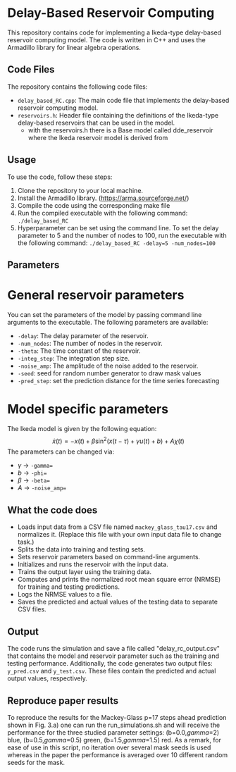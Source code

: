# Delay-Based Reservoir Computing

This repository contains code for implementing a Ikeda-type delay-based reservoir computing model. The code is written in C++ and uses the Armadillo library for linear algebra operations.

## Code Files

The repository contains the following code files:

- `delay_based_RC.cpp`: The main code file that implements the delay-based reservoir computing model.
- `reservoirs.h`: Header file containing the definitions of the Ikeda-type delay-based reservoirs that can be used in the model.
    - with the reservoirs.h there is a Base model called dde_reservoir where the Ikeda reservoir model is derived from 

## Usage

To use the code, follow these steps:

1. Clone the repository to your local machine.
2. Install the Armadillo library. (https://arma.sourceforge.net/)
3. Compile the code using the corresponding make file
4. Run the compiled executable with the following command: `./delay_based_RC`
5. Hyperparameter can be set using the command line. To set the delay parameter to 5 and the number of nodes to 100, run the executable with the following command: `./delay_based_RC -delay=5 -num_nodes=100`

## Parameters
# General reservoir parameters
You can set the parameters of the model by passing command line arguments to the executable. The following parameters are available:

- `-delay`: The delay parameter of the reservoir.
- `-num_nodes`: The number of nodes in the reservoir.
- `-theta`: The time constant of the reservoir.
- `-integ_step`: The integration step size.
- `-noise_amp`: The amplitude of the noise added to the reservoir.
- `-seed`: seed for random number generator to draw mask values
- `-pred_step`: set the prediction distance for the time series forecasting 

# Model specific parameters
The Ikeda model is given by the following equation:
$$ \dot{x}(t) = -x(t) +\beta\sin^2(x(t-\tau) + \gamma u(t) + b) + A\chi(t) $$
The parameters can be changed via:
- $\gamma$    →   `-gamma=`
- $b$      →   `-phi=`
- $\beta$    →   `-beta=`
- $A$         →   `-noise_amp=`

## What the code does

- Loads input data from a CSV file named `mackey_glass_tau17.csv` and normalizes it. (Replace this file with your own input data file to change task.)
- Splits the data into training and testing sets.
- Sets reservoir parameters based on command-line arguments.
- Initializes and runs the reservoir with the input data.
- Trains the output layer using the training data.
- Computes and prints the normalized root mean square error (NRMSE) for training and testing predictions.
- Logs the NRMSE values to a file.
- Saves the predicted and actual values of the testing data to separate CSV files.

## Output
The code runs the simulation and save a file called "delay_rc_output.csv" that contains the model and reservoir parameter such as the training and testing performance. Additionally, the code generates two output files: `y_pred.csv` and `y_test.csv`. These files contain the predicted and actual output values, respectively.


## Reproduce paper results 

To reproduce the results for the Mackey-Glass p=17 steps ahead prediction shown in Fig. 3.a) one can run the run_simulations.sh and will receive the performance for the three studied parameter settings: (b=0.0,$gamma$=2) blue, (b=0.5,$gamma$=0.5) green, (b=1.5,$gamma$=1.5) red. As a remark, for ease of use in this script, no iteration over several mask seeds is used whereas in the paper the performance is averaged over 10 different random seeds for the mask.